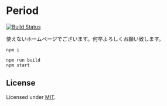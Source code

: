 # Period
[![Build Status](https://travis-ci.org/jikkai/period.svg?branch=master)](https://travis-ci.org/jikkai/period)

使えないホームページでございます。何卒よろしくお願い致します。


```
npm i

npm run build
npm start
```

## License
Licensed under [MIT](https://github.com/jikkai/period/blob/master/LICENSE).
